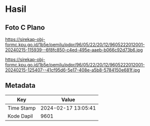 # Hasil

## Foto C Plano

https://sirekap-obj-formc.kpu.go.id/1b5e/pemilu/pdpr/96/05/22/20/12/9605222012001-20240215-115939--6f8fc850-c4ed-495e-aaeb-b066c92d73b6.jpg

https://sirekap-obj-formc.kpu.go.id/1b5e/pemilu/pdpr/96/05/22/20/12/9605222012001-20240215-125407--41cf95d6-5e17-408e-a5b8-5784150e681f.jpg


## Metadata

| Key        | Value               |
| ---------- | ------------------- |
| Time Stamp | 2024-02-17 13:05:41 |
| Kode Dapil | 9601                |



